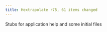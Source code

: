 ```yaml
---
title: Hextrapolate r75, 61 items changed
---
```


Stubs for application help and some initial files

